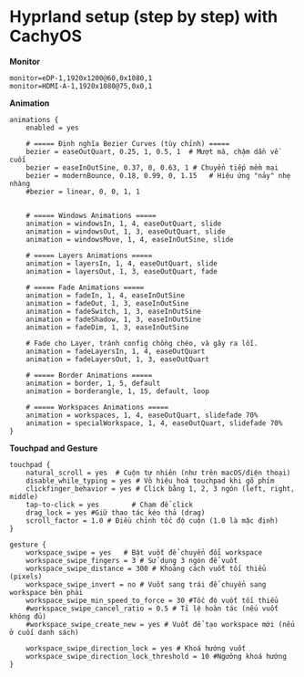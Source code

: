 # Hyprland setup (step by step) with CachyOS

**Monitor**

	monitor=eDP-1,1920x1200@60,0x1080,1
	monitor=HDMI-A-1,1920x1080@75,0x0,1

**Animation** 

    animations {
        enabled = yes

        # ===== Định nghĩa Bezier Curves (tùy chỉnh) =====
        bezier = easeOutQuart, 0.25, 1, 0.5, 1  # Mượt mà, chậm dần về cuối
        bezier = easeInOutSine, 0.37, 0, 0.63, 1 # Chuyển tiếp mềm mại
        bezier = modernBounce, 0.18, 0.99, 0, 1.15   # Hiệu ứng "nảy" nhẹ nhàng
        #bezier = linear, 0, 0, 1, 1


        # ===== Windows Animations =====
        animation = windowsIn, 1, 4, easeOutQuart, slide
        animation = windowsOut, 1, 3, easeOutQuart, slide
        animation = windowsMove, 1, 4, easeInOutSine, slide

        # ===== Layers Animations =====
        animation = layersIn, 1, 4, easeOutQuart, slide
        animation = layersOut, 1, 3, easeOutQuart, fade

        # ===== Fade Animations =====
        animation = fadeIn, 1, 4, easeInOutSine
        animation = fadeOut, 1, 3, easeInOutSine
        animation = fadeSwitch, 1, 3, easeInOutSine
        animation = fadeShadow, 1, 3, easeInOutSine
        animation = fadeDim, 1, 3, easeInOutSine

        # Fade cho Layer, tránh config chồng chéo, và gây ra lỗi.
        animation = fadeLayersIn, 1, 4, easeOutQuart
        animation = fadeLayersOut, 1, 3, easeOutQuart

        # ===== Border Animations =====
        animation = border, 1, 5, default
        animation = borderangle, 1, 15, default, loop

        # ===== Workspaces Animations =====
        animation = workspaces, 1, 4, easeOutQuart, slidefade 70%
        animation = specialWorkspace, 1, 4, easeOutQuart, slidefade 70%
    }

**Touchpad and Gesture**

    touchpad {
        natural_scroll = yes  # Cuộn tự nhiên (như trên macOS/điện thoại)
        disable_while_typing = yes # Vô hiệu hoá touchpad khi gõ phím
        clickfinger_behavior = yes # Click bằng 1, 2, 3 ngón (left, right, middle)
        tap-to-click = yes        # Chạm để click
        drag_lock = yes #Giữ thao tác kéo thả (drag)
        scroll_factor = 1.0 # Điều chỉnh tốc độ cuộn (1.0 là mặc định)
    }

    gesture {
        workspace_swipe = yes   # Bật vuốt để chuyển đổi workspace
        workspace_swipe_fingers = 3 # Sử dụng 3 ngón để vuốt
        workspace_swipe_distance = 300 # Khoảng cách vuốt tối thiểu (pixels)
        workspace_swipe_invert = no # Vuốt sang trái để chuyển sang workspace bên phải
        workspace_swipe_min_speed_to_force = 30 #Tốc độ vuốt tối thiểu
        #workspace_swipe_cancel_ratio = 0.5 # Tỉ lệ hoàn tác (nếu vuốt không đủ)
        #workspace_swipe_create_new = yes # Vuốt để tạo workspace mới (nếu ở cuối danh sách)

        workspace_swipe_direction_lock = yes # Khoá hướng vuốt
        workspace_swipe_direction_lock_threshold = 10 #Ngưỡng khoá hướng
    }